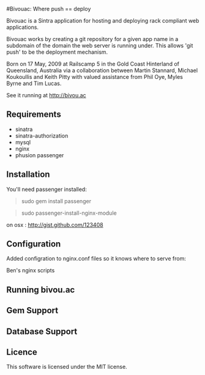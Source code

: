 #Bivouac: Where push == deploy

Bivouac is a Sintra application for hosting and deploying rack compliant web applications.

Bivouac works by creating a git repository for a given app name in a subdomain of the domain the web server is running under. This allows 'git push' to be the deployment mechanism.

Born on 17 May, 2009 at Railscamp 5 in the Gold Coast Hinterland of Queensland, Australia via a collaboration between Martin Stannard, Michael Koukoullis and Keith Pitty with valued assistance from Phil Oye, Myles Byrne and Tim Lucas.

See it running at http://bivou.ac

## Requirements

* sinatra
* sinatra-authorization
* mysql
* nginx
* phusion passenger

## Installation

You'll need passenger installed:

> sudo gem install passenger

> sudo passenger-install-nginx-module

on osx : http://gist.github.com/123408

## Configuration

Added configration to nginx.conf files so it knows where to serve from:

 Ben's nginx scripts

## Running bivou.ac

## Gem Support

## Database Support

## Licence

This software is licensed under the MIT license.
